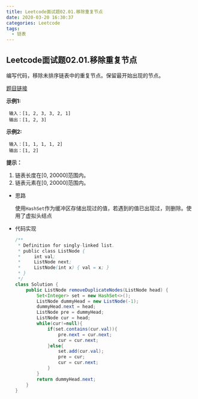 ```yaml
---
title: Leetcode面试题02.01.移除重复节点
date: 2020-03-20 16:30:37
categories: Leetcode
tags:
  - 链表
---
```


## Leetcode面试题02.01.移除重复节点

编写代码，移除未排序链表中的重复节点。保留最开始出现的节点。

[题目链接](https://leetcode-cn.com/problems/remove-duplicate-node-lcci/ )

<!--more-->

**示例1:**

```
 输入：[1, 2, 3, 3, 2, 1]
 输出：[1, 2, 3]
```

**示例2:**

```
 输入：[1, 1, 1, 1, 2]
 输出：[1, 2]
```

**提示：**

1. 链表长度在[0, 20000]范围内。
2. 链表元素在[0, 20000]范围内。

- 思路

  使用`HashSet`作为缓冲区存储出现过的值，若遇到的值已出现过，则删除。使用了虚拟头结点

- 代码实现

  ```java
  /**
   * Definition for singly-linked list.
   * public class ListNode {
   *     int val;
   *     ListNode next;
   *     ListNode(int x) { val = x; }
   * }
   */
  class Solution {
      public ListNode removeDuplicateNodes(ListNode head) {
          Set<Integer> set = new HashSet<>();
          ListNode dummyHead = new ListNode(-1);
          dummyHead.next = head;
          ListNode pre = dummyHead;
          ListNode cur = head;
          while(cur!=null){
              if(set.contains(cur.val)){
                  pre.next = cur.next;
                  cur = cur.next;
              }else{
                  set.add(cur.val);
                  pre = cur;
                  cur = cur.next;
              }
          }
          return dummyHead.next;
      }
  }
  ```
  
  